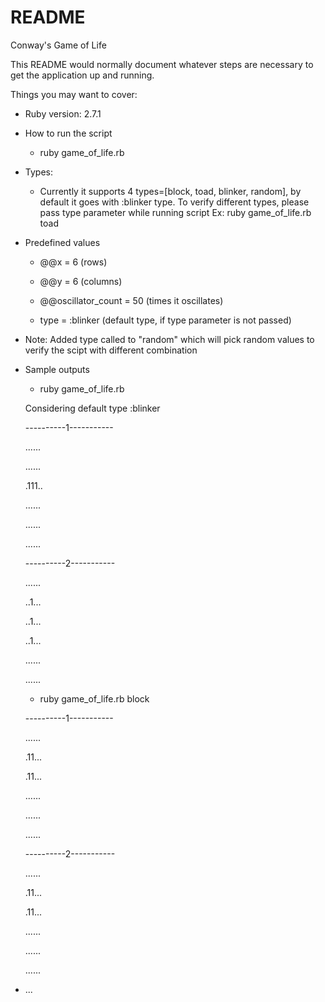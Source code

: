 
# README
Conway's Game of Life

This README would normally document whatever steps are necessary to get the
application up and running.

Things you may want to cover:

* Ruby version: 2.7.1
* How to run the script
    * ruby game_of_life.rb
* Types: 
    * Currently it supports 4 types=[block, toad, blinker, random], by default it goes with :blinker type.
    To verify different types, please pass type parameter while running script
    Ex: ruby game_of_life.rb toad
* Predefined values

    * @@x = 6 (rows)
    
    * @@y = 6 (columns)
    
    * @@oscillator_count = 50 (times it oscillates)
    
    * type = :blinker (default type, if type parameter is not passed) 
* Note: Added type called to "random" which will pick random values to verify the scipt with different combination    
* Sample outputs
    * ruby game_of_life.rb  
      
    Considering default type :blinker
    
    ----------1-----------
    
    ......
    
    ......
    
    .111..
    
    ......
    
    ......
    
    ......
    
    ----------2-----------
    
    ......
    
    ..1...
    
    ..1...
    
    ..1...
    
    ......
    
    ......
    
    * ruby game_of_life.rb block
    
    ----------1-----------
    
    ......
    
    .11...
    
    .11...
    
    ......
    
    ......
    
    ......
    
    ----------2-----------
    
    ......
    
    .11...
    
    .11...
    
    ......
    
    ......
    
    ......
    
* ...